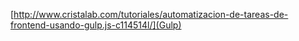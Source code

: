 [http://www.cristalab.com/tutoriales/automatizacion-de-tareas-de-frontend-usando-gulp.js-c114514l/](Gulp)